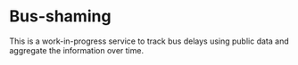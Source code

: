 # Bus-shaming

This is a work-in-progress service to track bus delays using public data and aggregate the information over time.
